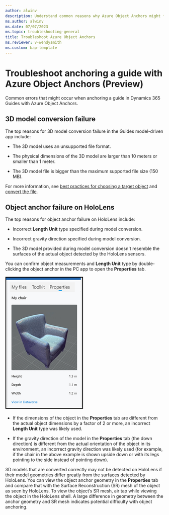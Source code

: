 ```yaml
---
author: alwinv
description: Understand common reasons why Azure Object Anchors might fail when anchoring a guide
ms.author: alwinv
ms.date: 07/07/2023
ms.topic: troubleshooting-general
title: Troubleshoot Azure Object Anchors
ms.reviewer: v-wendysmith
ms.custom: bap-template
---
```


# Troubleshoot anchoring a guide with Azure Object Anchors (Preview)

Common errors that might occur when anchoring a guide in Dynamics 365 Guides with Azure Object Anchors.

## 3D model conversion failure

The top reasons for 3D model conversion failure in the Guides model-driven app include:

- The 3D model uses an unsupported file format.

- The physical dimensions of the 3D model are larger than 10 meters or smaller than 1 meter.

- The 3D model file is bigger than the maximum supported file size (150 MB).

For more information, see [best practices for choosing a target object](pc-app-anchor-azure-object.md#best-practices-for-choosing-a-target-object-for-your-object-anchor) and [convert the file](pc-app-anchor-azure-object.md#convert-the-file-in-the-guides-model-driven-app).

## Object anchor failure on HoloLens

The top reasons for object anchor failure on HoloLens include:

- Incorrect **Length Unit** type specified during model conversion.

- Incorrect gravity direction specified during model conversion.

- The 3D model provided during model conversion doesn't resemble the surfaces of the actual object detected by the HoloLens sensors.

You can confirm object measurements and **Length Unit** type by double-clicking the object anchor in the PC app to open the **Properties** tab.
  
![Properties tab with My chair measurements](media/AOA-chair-properties.PNG "Properties tab with My chair measurements")

- If the dimensions of the object in the **Properties** tab are different from the actual object dimensions by a factor of 2 or more, an incorrect **Length Unit** type was likely used.

- If the gravity direction of the model in the **Properties** tab (the down direction) is different from the actual orientation of the object in its environment, an incorrect gravity direction was likely used (for example, if the chair in the above example is shown upside down or with its legs pointing to the side instead of pointing down).

3D models that are converted correctly may not be detected on HoloLens if their model geometries differ greatly from the surfaces detected by HoloLens. You can view the object anchor geometry in the **Properties** tab and compare that with the Surface Reconstruction (SR) mesh of the object as seen by HoloLens. To view the object’s SR mesh, air tap while viewing the object in the HoloLens shell. A large difference in geometry between the anchor geometry and SR mesh indicates potential difficulty with object anchoring.
